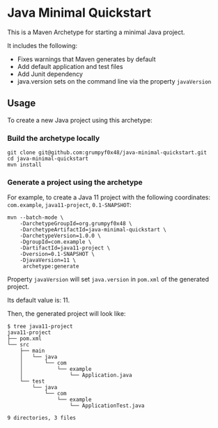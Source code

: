 # Java Minimal Quickstart

This is a Maven Archetype for starting a minimal Java project.

It includes the following:

- Fixes warnings that Maven generates by default
- Add default application and test files
- Add Junit dependency
- java.version sets on the command line via the property `javaVersion`

## Usage

To create a new Java project using this archetype:

### Build the archetype locally

```console
git clone git@github.com:grumpyf0x48/java-minimal-quickstart.git
cd java-minimal-quickstart
mvn install
```

### Generate a project using the archetype

For example, to create a Java 11 project with the following coordinates: `com.example`, `java11-project`, `0.1-SNAPSHOT`:

```console
mvn --batch-mode \
    -DarchetypeGroupId=org.grumpyf0x48 \
    -DarchetypeArtifactId=java-minimal-quickstart \
    -DarchetypeVersion=1.0.0 \
    -DgroupId=com.example \
    -DartifactId=java11-project \
    -Dversion=0.1-SNAPSHOT \
    -DjavaVersion=11 \
     archetype:generate
```

Property `javaVersion` will set `java.version` in `pom.xml` of the generated project.

Its default value is: 11.

Then, the generated project will look like:

```console
$ tree java11-project
java11-project
├── pom.xml
└── src
    ├── main
    │   └── java
    │       └── com
    │           └── example
    │               └── Application.java
    └── test
        └── java
            └── com
                └── example
                    └── ApplicationTest.java

9 directories, 3 files
```
